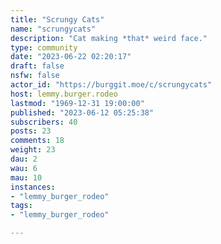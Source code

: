 ```yaml
---
title: "Scrungy Cats" 
name: "scrungycats"
description: "Cat making *that* weird face."
type: community
date: "2023-06-22 02:20:17"
draft: false
nsfw: false
actor_id: "https://burggit.moe/c/scrungycats"
host: lemmy.burger.rodeo
lastmod: "1969-12-31 19:00:00"
published: "2023-06-12 05:25:38"
subscribers: 40
posts: 23
comments: 18
weight: 23
dau: 2
wau: 6
mau: 10
instances:
- "lemmy_burger_rodeo"
tags: 
- "lemmy_burger_rodeo"

---
```

